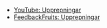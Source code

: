 - [YouTube: Upprepningar][yt]
- [FeedbackFruits: Upprepningar][fbf]

[yt]: https://youtu.be/wO0fiuYeXCw
[fbf]: https://eu.feedbackfruits.com/courses/activity-course/a0f42cb6-ad1f-47f0-ad12-ad4787469a60
